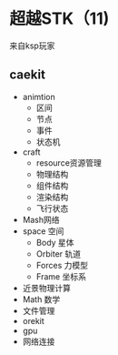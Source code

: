 # 超越STK（11)

来自ksp玩家

## caekit
- animtion
	- 区间
	- 节点
	- 事件
	- 状态机
- craft
	- resource资源管理
	- 物理结构
	- 组件结构
	- 渲染结构
	- 飞行状态
- Mash网络
- space 空间
	- Body 星体
	-  Orbiter 轨道
	- Forces 力模型
	- Frame 坐标系
- 近景物理计算
- Math 数学
- 文件管理
- orekit
- gpu
- 网络连接

